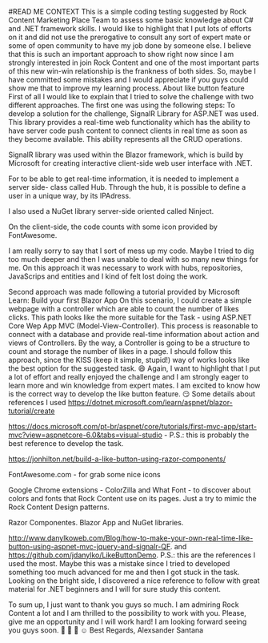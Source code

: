 #READ ME
CONTEXT
This is a simple coding testing suggested by Rock Content Marketing Place Team to assess some basic knowledge about C# and .NET framework skills.
I would like to highlight that I put lots of efforts on it and did not use the prerogative to consult any sort of expert mate or some of open community to have my job done by someone else. I believe that this is such an important approach to show right now since I am strongly interested in join Rock Content and one of the most important parts of this new win-win relationship is the frankness of both sides. So, maybe I have committed some mistakes and I would appreciate if you guys could show me that to improve my learning process.
About like button feature
First of all I would like to explain that I tried to solve the challenge with two different approaches. The first one was using the following steps:
To develop a solution for the challenge, SignalR Library for ASP.NET was used. This library provides a real-time web functionality which has the ability to have server code push content to connect clients in real time as soon as they become available. This ability represents all the CRUD operations.

SignalR library was used within the Blazor framework, which is build by Microsoft for creating interactive client-side web user interface with .NET.

For to be able to get real-time information, it is needed to implement a server side- class called Hub. Through the hub, it is possible to define a user in a unique way, by its IPAdress.

I also used a NuGet library server-side oriented called Ninject.

On the client-side, the code counts with some icon provided by FontAwesome.

I am really sorry to say that I sort of mess up my code. Maybe I tried to dig too much deeper and then I was unable to deal with so many new things for me. On this approach it was necessary to work with hubs, repositories, JavaScrips and entities and I kind of felt lost doing the work.

Second approach was made following a tutorial provided by Microsoft Learn: Build your first Blazor App
On this scenario, I could create a simple webpage with a controller which are able to count the number of likes clicks.
This path looks like the more suitable for the Task - using ASP.NET Core Wep App MVC (Model-View-Controller). This process is reasonable to connect with a database and provide real-time information about action and views of Controllers. By the way, a Controller is going to be a structure to count and storage the number of likes in a page.
I should follow this approach, since the KISS (keep it simple, stupid!) way of works looks like the best option for the suggested task. 😄
Again, I want to highlight that I put a lot of effort and really enjoyed the challenge and I am strongly eager to learn more and win knowledge from expert mates. I am excited to know how is the correct way to develop the like button feature. 😏
Some details about references I used
https://dotnet.microsoft.com/learn/aspnet/blazor-tutorial/create

https://docs.microsoft.com/pt-br/aspnet/core/tutorials/first-mvc-app/start-mvc?view=aspnetcore-6.0&tabs=visual-studio - P.S.: this is probably the best reference to develop the task.

https://jonhilton.net/build-a-like-button-using-razor-components/

FontAwesome.com - for grab some nice icons

Google Chrome extensions - ColorZilla and What Font - to discover about colors and fonts that Rock Content use on its pages. Just a try to mimic the Rock Content Design patterns.

Razor Componentes. Blazor App and NuGet libraries.

http://www.danylkoweb.com/Blog/how-to-make-your-own-real-time-like-button-using-aspnet-mvc-jquery-and-signalr-QF. and https://github.com/jdanylko/LikeButtonDemo. P.S.: this are the references I used the most. Maybe this was a mistake since I tried to developed something too much advanced for me and then I got stuck in the task. Looking on the bright side, I discovered a nice reference to follow with great material for .NET beginners and I will for sure study this content.

To sum up, I just want to thank you guys so much. I am admiring Rock Content a lot and I am thrilled to the possibility to work with you. Please, give me an opportunity and I will work hard! I am looking forward seeing you guys soon. 🙏 💪 👷 ☺️
Best Regards,
Alexsander Santana

